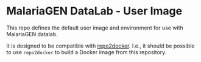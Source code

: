 # MalariaGEN DataLab - User Image

This repo defines the default user image and environment for use with
MalariaGEN datalab.

It is designed to be compatible with
[repo2docker](repo2docker.readthedocs.io). I.e., it should be possible
to use `repo2docker` to build a Docker image from this repository.
